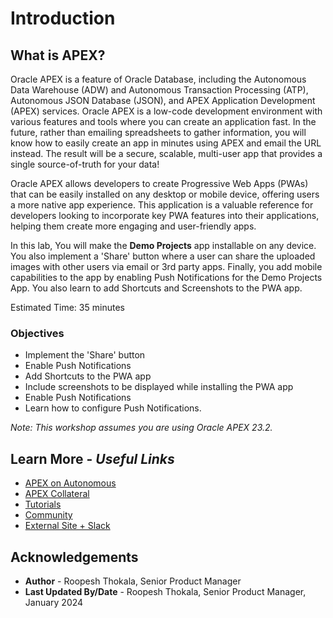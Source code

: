 # Introduction

## **What is APEX?**

Oracle APEX is a feature of Oracle Database, including the Autonomous Data Warehouse (ADW) and Autonomous Transaction Processing (ATP), Autonomous JSON Database (JSON), and APEX Application Development (APEX) services. Oracle APEX is a low-code development environment with various features and tools where you can create an application fast. In the future, rather than emailing spreadsheets to gather information, you will know how to easily create an app in minutes using APEX and email the URL instead. The result will be a secure, scalable, multi-user app that provides a single source-of-truth for your data!

Oracle APEX allows developers to create Progressive Web Apps (PWAs) that can be easily installed on any desktop or mobile device, offering users a more native app experience. This application is a valuable reference for developers looking to incorporate key PWA features into their applications, helping them create more engaging and user-friendly apps.

In this lab, You will make the **Demo Projects** app installable on any device. You also implement a 'Share' button where a user can share the uploaded images with other users via email or 3rd party apps. Finally, you add mobile capabilities to the app by enabling Push Notifications for the Demo Projects App. You also learn to add Shortcuts and Screenshots to the PWA app.

Estimated Time: 35 minutes

### Objectives

- Implement the 'Share' button
- Enable Push Notifications
- Add Shortcuts to the PWA app
- Include screenshots to be displayed while installing the PWA app
- Enable Push Notifications
- Learn how to configure Push Notifications.

*Note: This workshop assumes you are using Oracle APEX 23.2.*

## Learn More - *Useful Links*

- [APEX on Autonomous](https://apex.oracle.com/autonomous)
- [APEX Collateral](https://www.oracle.com/database/technologies/appdev/apex/collateral.html)
- [Tutorials](https://apex.oracle.com/en/learn/tutorials)
- [Community](https://apex.oracle.com/community)
- [External Site + Slack](http://apex.world)

## Acknowledgements

- **Author** - Roopesh Thokala, Senior Product Manager
- **Last Updated By/Date** - Roopesh Thokala, Senior Product Manager, January 2024